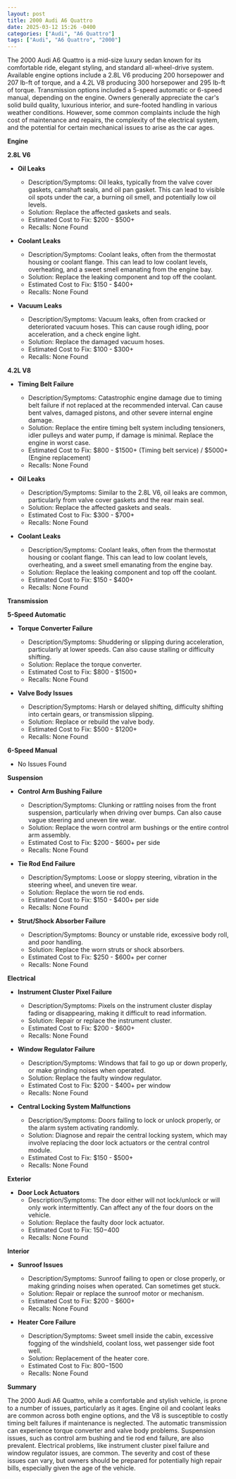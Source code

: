 ```yaml
---
layout: post
title: 2000 Audi A6 Quattro
date: 2025-03-12 15:26 -0400
categories: ["Audi", "A6 Quattro"]
tags: ["Audi", "A6 Quattro", "2000"]
---
```

The 2000 Audi A6 Quattro is a mid-size luxury sedan known for its comfortable ride, elegant styling, and standard all-wheel-drive system. Available engine options include a 2.8L V6 producing 200 horsepower and 207 lb-ft of torque, and a 4.2L V8 producing 300 horsepower and 295 lb-ft of torque. Transmission options included a 5-speed automatic or 6-speed manual, depending on the engine. Owners generally appreciate the car's solid build quality, luxurious interior, and sure-footed handling in various weather conditions. However, some common complaints include the high cost of maintenance and repairs, the complexity of the electrical system, and the potential for certain mechanical issues to arise as the car ages.

**Engine**

**2.8L V6**
*   **Oil Leaks**
    *   Description/Symptoms: Oil leaks, typically from the valve cover gaskets, camshaft seals, and oil pan gasket. This can lead to visible oil spots under the car, a burning oil smell, and potentially low oil levels.
    *   Solution: Replace the affected gaskets and seals.
    *   Estimated Cost to Fix: $200 - $500+
    *   Recalls: None Found

*   **Coolant Leaks**
    *   Description/Symptoms: Coolant leaks, often from the thermostat housing or coolant flange. This can lead to low coolant levels, overheating, and a sweet smell emanating from the engine bay.
    *   Solution: Replace the leaking component and top off the coolant.
    *   Estimated Cost to Fix: $150 - $400+
    *   Recalls: None Found

*   **Vacuum Leaks**
    *   Description/Symptoms: Vacuum leaks, often from cracked or deteriorated vacuum hoses. This can cause rough idling, poor acceleration, and a check engine light.
    *   Solution: Replace the damaged vacuum hoses.
    *   Estimated Cost to Fix: $100 - $300+
    *   Recalls: None Found

**4.2L V8**

*   **Timing Belt Failure**
    *   Description/Symptoms: Catastrophic engine damage due to timing belt failure if not replaced at the recommended interval. Can cause bent valves, damaged pistons, and other severe internal engine damage.
    *   Solution: Replace the entire timing belt system including tensioners, idler pulleys and water pump, if damage is minimal. Replace the engine in worst case.
    *   Estimated Cost to Fix: $800 - $1500+ (Timing belt service) / $5000+ (Engine replacement)
    *   Recalls: None Found
*   **Oil Leaks**
    *   Description/Symptoms: Similar to the 2.8L V6, oil leaks are common, particularly from valve cover gaskets and the rear main seal.
    *   Solution: Replace the affected gaskets and seals.
    *   Estimated Cost to Fix: $300 - $700+
    *   Recalls: None Found

*   **Coolant Leaks**
    *   Description/Symptoms: Coolant leaks, often from the thermostat housing or coolant flange. This can lead to low coolant levels, overheating, and a sweet smell emanating from the engine bay.
    *   Solution: Replace the leaking component and top off the coolant.
    *   Estimated Cost to Fix: $150 - $400+
    *   Recalls: None Found

**Transmission**

**5-Speed Automatic**

*   **Torque Converter Failure**
    *   Description/Symptoms: Shuddering or slipping during acceleration, particularly at lower speeds. Can also cause stalling or difficulty shifting.
    *   Solution: Replace the torque converter.
    *   Estimated Cost to Fix: $800 - $1500+
    *   Recalls: None Found

*   **Valve Body Issues**
    *   Description/Symptoms: Harsh or delayed shifting, difficulty shifting into certain gears, or transmission slipping.
    *   Solution: Replace or rebuild the valve body.
    *   Estimated Cost to Fix: $500 - $1200+
    *   Recalls: None Found

**6-Speed Manual**
*   No Issues Found

**Suspension**

*   **Control Arm Bushing Failure**
    *   Description/Symptoms: Clunking or rattling noises from the front suspension, particularly when driving over bumps. Can also cause vague steering and uneven tire wear.
    *   Solution: Replace the worn control arm bushings or the entire control arm assembly.
    *   Estimated Cost to Fix: $200 - $600+ per side
    *   Recalls: None Found

*   **Tie Rod End Failure**
    *   Description/Symptoms: Loose or sloppy steering, vibration in the steering wheel, and uneven tire wear.
    *   Solution: Replace the worn tie rod ends.
    *   Estimated Cost to Fix: $150 - $400+ per side
    *   Recalls: None Found

*   **Strut/Shock Absorber Failure**
    *   Description/Symptoms: Bouncy or unstable ride, excessive body roll, and poor handling.
    *   Solution: Replace the worn struts or shock absorbers.
    *   Estimated Cost to Fix: $250 - $600+ per corner
    *   Recalls: None Found

**Electrical**

*   **Instrument Cluster Pixel Failure**
    *   Description/Symptoms: Pixels on the instrument cluster display fading or disappearing, making it difficult to read information.
    *   Solution: Repair or replace the instrument cluster.
    *   Estimated Cost to Fix: $200 - $600+
    *   Recalls: None Found

*   **Window Regulator Failure**
    *   Description/Symptoms: Windows that fail to go up or down properly, or make grinding noises when operated.
    *   Solution: Replace the faulty window regulator.
    *   Estimated Cost to Fix: $200 - $400+ per window
    *   Recalls: None Found

*   **Central Locking System Malfunctions**
    *   Description/Symptoms: Doors failing to lock or unlock properly, or the alarm system activating randomly.
    *   Solution: Diagnose and repair the central locking system, which may involve replacing the door lock actuators or the central control module.
    *   Estimated Cost to Fix: $150 - $500+
    *   Recalls: None Found

**Exterior**

*   **Door Lock Actuators**
    * Description/Symptoms: The door either will not lock/unlock or will only work intermittently. Can affect any of the four doors on the vehicle.
    * Solution: Replace the faulty door lock actuator.
    * Estimated Cost to Fix: $150-$400
    * Recalls: None Found

**Interior**

*   **Sunroof Issues**
    *   Description/Symptoms: Sunroof failing to open or close properly, or making grinding noises when operated. Can sometimes get stuck.
    *   Solution: Repair or replace the sunroof motor or mechanism.
    *   Estimated Cost to Fix: $200 - $600+
    *   Recalls: None Found

*   **Heater Core Failure**
    * Description/Symptoms: Sweet smell inside the cabin, excessive fogging of the windshield, coolant loss, wet passenger side foot well.
    * Solution: Replacement of the heater core.
    * Estimated Cost to Fix: $800-$1500
    * Recalls: None Found

**Summary**

The 2000 Audi A6 Quattro, while a comfortable and stylish vehicle, is prone to a number of issues, particularly as it ages. Engine oil and coolant leaks are common across both engine options, and the V8 is susceptible to costly timing belt failures if maintenance is neglected. The automatic transmission can experience torque converter and valve body problems. Suspension issues, such as control arm bushing and tie rod end failure, are also prevalent. Electrical problems, like instrument cluster pixel failure and window regulator issues, are common. The severity and cost of these issues can vary, but owners should be prepared for potentially high repair bills, especially given the age of the vehicle.

